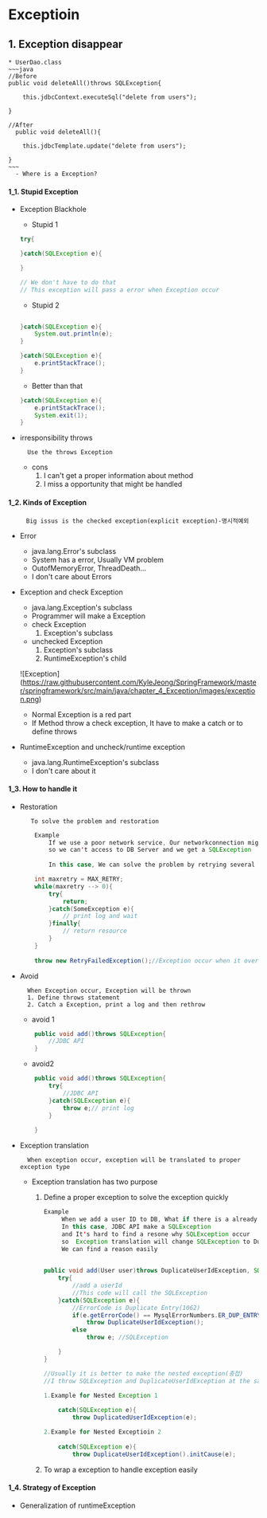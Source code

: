# Exceptioin

## 1. Exception disappear

    
    * UserDao.class
    ~~~java
    //Before
    public void deleteAll()throws SQLException{
		
  		this.jdbcContext.executeSql("delete from users");
  		
  	}
  	
  	//After
	  public void deleteAll(){
		
  		this.jdbcTemplate.update("delete from users");
  		
  	}
    ~~~
      - Where is a Exception?
      
#### 1_1. Stupid Exception

* Exception Blackhole

    - Stupid 1
    ~~~java
    try{

    }catch(SQLException e){
    
    }
    
    // We don't have to do that
    // This exception will pass a error when Exception occur
    ~~~
    
    - Stupid 2
    ~~~java
    
    }catch(SQLException e){
    	System.out.println(e);
    }
    
    }catch(SQLException e){
    	e.printStackTrace();
    }
    ~~~
    
    - Better than that
    
    ~~~java
    }catch(SQLException e){
    	e.printStackTrace();
    	System.exit(1);
    }
    ~~~
* irresponsibility throws

		Use the throws Exception
	
	- cons
		1. I can't get a proper information about method
		2. I miss a opportunity that might be handled 

	
#### 1_2. Kinds of Exception
	
		 Big issus is the checked exception(explicit exception)-명시적예외
	
* Error
	- java.lang.Error's subclass
	- System has a error, Usually VM problem
	- OutofMemoryError, ThreadDeath...
	- I don't care about Errors

* Exception and check Exception
	- java.lang.Exception's subclass
	- Programmer will make a Exception
	- check Exception
		1. Exception's subclass
	- unchecked Exception
		1. Exception's subclass
		2. RuntimeException's child
	
    ![Exception]
(https://raw.githubusercontent.com/KyleJeong/SpringFramework/master/springframework/src/main/java/chapter_4_Exception/images/exception.png)
	
	- Normal Exception is a red part
	- If Method throw a check exception, It have to make a catch or to define throws

* RuntimeException and uncheck/runtime exception

	- java.lang.RuntimeException's subclass
	- I don't care about it

#### 1_3. How to handle it

* Restoration 


		 To solve the problem and restoration


	~~~java
		Example
			If we use a poor network service, Our networkconnection might be disconnected
			so we can't access to DB Server and we get a SQLException
			
			In this case, We can solve the problem by retrying several times
	~~~
	
	~~~java
		int maxretry = MAX_RETRY;
		while(maxretry --> 0){
			try{
				return;
			}catch(SomeException e){
				// print log and wait 
			}finally{
				// return resource
			}
		}
		
		throw new RetryFailedException();//Exception occur when it over number of max
	~~~
	
* Avoid


		When Exception occur, Exception will be thrown
		1. Define throws statement
		2. Catch a Exception, print a log and then rethrow 

	- avoid 1
	~~~java
		public void add()throws SQLException{
			//JDBC API
		}
	~~~
	
	- avoid2
	~~~java
		public void add()throws SQLException{
			try{
				//JDBC API
			}catch(SQLException e){
				throw e;// print log
			}
			
		}
	~~~

* Exception translation

		When exception occur, exception will be translated to proper exception type
		
		
	- Exception translation has two purpose
	
		1. Define a proper exception to solve the exception quickly
		
			~~~java
			Example
				 When we add a user ID to DB, What if there is a already same ID?
			 	 In this case, JDBC API make a SQLException
				 and It's hard to find a resone why SQLException occur
				 so  Exception translation will change SQLException to DuplicateUserIdException
				 We can find a reason easily
				
			~~~
			
			~~~java
			public void add(User user)throws DuplicateUserIdException, SQLException{
				try{
					//add a userId
					//This code will call the SQLException
				}catch(SQLException e){
					//ErrorCode is Duplicate Entry(1062)
					if(e.getErrorCode() == MysqlErrorNumbers.ER_DUP_ENTRY)
						throw DuplicateUserIdException();
					else
						throw e; //SQLException

				}
			}
			
			//Usually it is better to make the nested exception(충첩)
			//I throw SQLException and DuplicateUserIdException at the same time
			
			1.Example for Nested Exception 1
				
				catch(SQLException e){
					throw DuplicatedUserIdException(e);
			
			2.Example for Nested Exceptioin 2
				
				catch(SQLException e){
					throw DuplicateUserIdException().initCause(e);
			~~~
		
		2. To wrap a exception to handle exception easily

#### 1_4. Strategy of Exception

* Generalization of runtimeException


		
